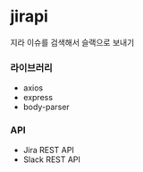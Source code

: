 # jirapi
지라 이슈를 검색해서 슬랙으로 보내기

### 라이브러리
- axios
- express
- body-parser

### API
- Jira REST API
- Slack REST API
